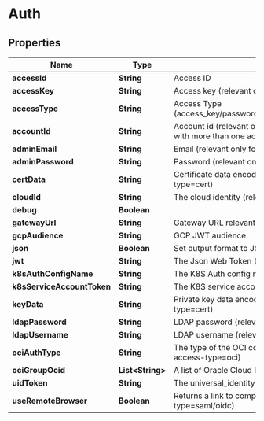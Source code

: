 

# Auth


## Properties

Name | Type | Description | Notes
------------ | ------------- | ------------- | -------------
**accessId** | **String** | Access ID |  [optional]
**accessKey** | **String** | Access key (relevant only for access-type&#x3D;access_key) |  [optional]
**accessType** | **String** | Access Type (access_key/password/saml/ldap/k8s/azure_ad/oidc/aws_iam/universal_identity/jwt/gcp/cert) |  [optional]
**accountId** | **String** | Account id (relevant only for access-type&#x3D;password where the email address is associated with more than one account) |  [optional]
**adminEmail** | **String** | Email (relevant only for access-type&#x3D;password) |  [optional]
**adminPassword** | **String** | Password (relevant only for access-type&#x3D;password) |  [optional]
**certData** | **String** | Certificate data encoded in base64. Used if file was not provided. (relevant only for access-type&#x3D;cert) |  [optional]
**cloudId** | **String** | The cloud identity (relevant only for access-type&#x3D;azure_ad,aws_iam,gcp) |  [optional]
**debug** | **Boolean** |  |  [optional]
**gatewayUrl** | **String** | Gateway URL relevant only for access-type&#x3D;k8s/oauth2/saml/oidc |  [optional]
**gcpAudience** | **String** | GCP JWT audience |  [optional]
**json** | **Boolean** | Set output format to JSON |  [optional]
**jwt** | **String** | The Json Web Token (relevant only for access-type&#x3D;jwt/oidc) |  [optional]
**k8sAuthConfigName** | **String** | The K8S Auth config name (relevant only for access-type&#x3D;k8s) |  [optional]
**k8sServiceAccountToken** | **String** | The K8S service account token. (relevant only for access-type&#x3D;k8s) |  [optional]
**keyData** | **String** | Private key data encoded in base64. Used if file was not provided.(relevant only for access-type&#x3D;cert) |  [optional]
**ldapPassword** | **String** | LDAP password (relevant only for access-type&#x3D;ldap) |  [optional]
**ldapUsername** | **String** | LDAP username (relevant only for access-type&#x3D;ldap) |  [optional]
**ociAuthType** | **String** | The type of the OCI configuration to use [instance/apikey/resource] (relevant only for access-type&#x3D;oci) |  [optional]
**ociGroupOcid** | **List&lt;String&gt;** | A list of Oracle Cloud IDs groups (relevant only for access-type&#x3D;oci) |  [optional]
**uidToken** | **String** | The universal_identity token (relevant only for access-type&#x3D;universal_identity) |  [optional]
**useRemoteBrowser** | **Boolean** | Returns a link to complete the authentication remotely (relevant only for access-type&#x3D;saml/oidc) |  [optional]



